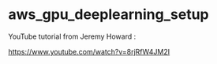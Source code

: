 # aws_gpu_deeplearning_setup

YouTube tutorial from Jeremy Howard :

https://www.youtube.com/watch?v=8rjRfW4JM2I
